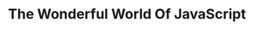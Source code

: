 ---
title: The Wonderful World Of JavaScript
panels:
 - caption: The trees are strange here...
   image: assets/images/comics/js/AnimatedPythagorasTree.jpg
   description: A Pythagoras Tree animation done on CodePen
   link: https://codepen.io/jagjeetkhalsa/full/pVbJWO
 - caption: It sometimes rains cats...
   image: assets/images/comics/js/CatRain.jpg
   description: A raining cat emoji animation done on CodePen
   link: https://codepen.io/jagjeetkhalsa/full/odjKWv
 - caption: And pizza and tacos too...
   image: assets/images/comics/js/TacoPizzaRain.jpg
   description: A raining pizza and taco emoji animation done on CodePen to appease those who might hire me, but don't like cats. If you don't like pizza and tacos, there is no saving you...
   link: https://codepen.io/jagjeetkhalsa/full/odjKWv
 - caption: And then there was this mouth to feed...
   image: assets/images/comics/js/FeedMeTacos.jpg
   description: A simple react drag and drop demo where you can drag tacos to the mouth
   link: https://react-dnd-mouth-eating-tacos-demo.glitch.me/
---
